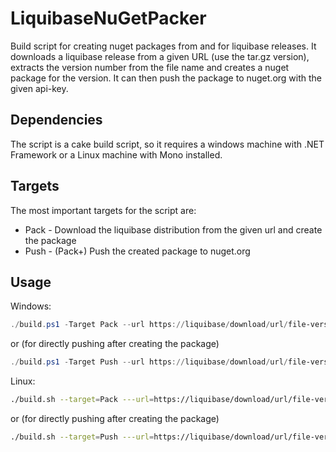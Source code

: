 # LiquibaseNuGetPacker
Build script for creating nuget packages from and for liquibase releases.
It downloads a liquibase release from a given URL (use the tar.gz version), extracts the version number from the file name and 
creates a nuget package for the version. It can then push the package to nuget.org with the given api-key.

## Dependencies
The script is a cake build script, so it requires a windows machine with .NET Framework or a Linux machine with Mono installed.

## Targets
The most important targets for the script are: 
* Pack - Download the liquibase distribution from the given url and create the package
* Push - (Pack+) Push the created package to nuget.org

## Usage
Windows:
```powershell
./build.ps1 -Target Pack --url https://liquibase/download/url/file-version.tar.gz
```
or (for directly pushing after creating the package)
```powershell
./build.ps1 -Target Push --url https://liquibase/download/url/file-version.tar.gz --api-key "your-api-key"
```

Linux:
```bash
./build.sh --target=Pack ---url=https://liquibase/download/url/file-version.tar.gz
```
or (for directly pushing after creating the package)
```bash
./build.sh --target=Push ---url=https://liquibase/download/url/file-version.tar.gz --api-key="your-api-key"
```
